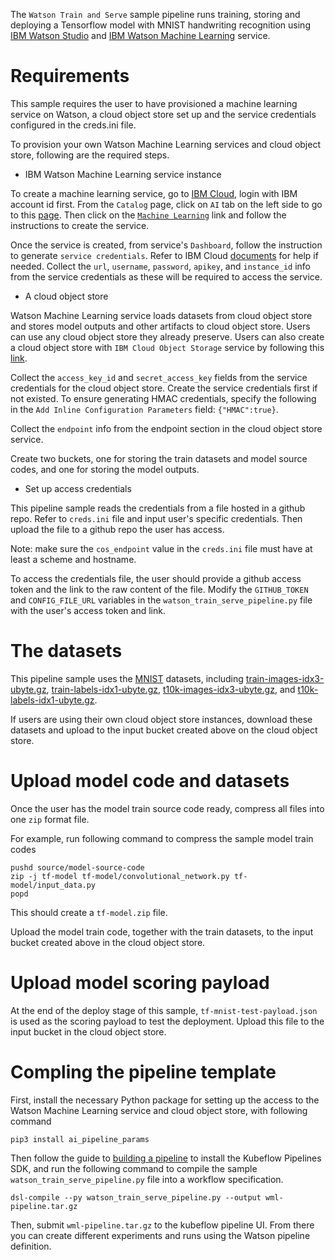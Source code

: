 The `Watson Train and Serve` sample pipeline runs training, storing and deploying a Tensorflow model with MNIST handwriting recognition using [IBM Watson Studio](https://www.ibm.com/cloud/watson-studio) and [IBM Watson Machine Learning](https://www.ibm.com/cloud/machine-learning) service.

# Requirements

This sample requires the user to have provisioned a machine learning service on Watson, a cloud object store set up and the service credentials configured in the creds.ini file.

To provision your own Watson Machine Learning services and cloud object store, following are the required steps.

* IBM Watson Machine Learning service instance

To create a machine learning service, go to [IBM Cloud](https://console.bluemix.net), login with IBM account id first. From the `Catalog` page, click on `AI` tab on the left side to go to this [page](https://console.bluemix.net/catalog/?category=ai). Then click on the [`Machine Learning`](https://console.bluemix.net/catalog/services/machine-learning) link and follow the instructions to create the service.

Once the service is created, from service's `Dashboard`, follow the instruction to generate `service credentials`. Refer to IBM Cloud [documents](https://console.bluemix.net/docs/) for help if needed. Collect the `url`, `username`, `password`, `apikey`, and `instance_id` info from the service credentials as these will be required to access the service.

* A cloud object store

Watson Machine Learning service loads datasets from cloud object store and stores model outputs and other artifacts to cloud object store. Users can use any cloud object store they already preserve. Users can also create a cloud object store with `IBM Cloud Object Storage` service by following this [link](https://console.bluemix.net/catalog/services/cloud-object-storage).

Collect the `access_key_id` and `secret_access_key` fields from the service credentials for the cloud object store. Create the service credentials first if not existed. To ensure generating HMAC credentials, specify the following in the `Add Inline Configuration Parameters` field: `{"HMAC":true}`.  

Collect the `endpoint` info from the endpoint section in the cloud object store service.

Create two buckets, one for storing the train datasets and model source codes, and one for storing the model outputs.

* Set up access credentials

This pipeline sample reads the credentials from a file hosted in a github repo. Refer to `creds.ini` file and input user's specific credentials. Then upload the file to a github repo the user has access.

Note: make sure the `cos_endpoint` value in the `creds.ini` file must have at least a scheme and hostname.

To access the credentials file, the user should provide a github access token and the link to the raw content of the file. Modify the `GITHUB_TOKEN` and `CONFIG_FILE_URL` variables in the `watson_train_serve_pipeline.py` file with the user's access token and link.

# The datasets

This pipeline sample uses the [MNIST](http://yann.lecun.com/exdb/mnist) datasets, including [train-images-idx3-ubyte.gz](http://yann.lecun.com/exdb/mnist/train-images-idx3-ubyte.gz), [train-labels-idx1-ubyte.gz](http://yann.lecun.com/exdb/mnist/train-labels-idx1-ubyte.gz), [t10k-images-idx3-ubyte.gz](http://yann.lecun.com/exdb/mnist/t10k-images-idx3-ubyte.gz), and [t10k-labels-idx1-ubyte.gz](http://yann.lecun.com/exdb/mnist/t10k-labels-idx1-ubyte.gz).

If users are using their own cloud object store instances, download these datasets and upload to the input bucket created above on the cloud object store.

# Upload model code and datasets

Once the user has the model train source code ready, compress all files into one `zip` format file.

For example, run following command to compress the sample model train codes

```command line
pushd source/model-source-code
zip -j tf-model tf-model/convolutional_network.py tf-model/input_data.py
popd
```

This should create a `tf-model.zip` file.

Upload the model train code, together with the train datasets, to the input bucket created above in the cloud object store.

# Upload model scoring payload

At the end of the deploy stage of this sample, `tf-mnist-test-payload.json` is used as the scoring payload to test the deployment. Upload this file to the input bucket in the cloud object store.

# Compling the pipeline template

First, install the necessary Python package for setting up the access to the Watson Machine Learning service and cloud object store, with following command

```command line
pip3 install ai_pipeline_params
```

Then follow the guide to [building a pipeline](https://www.kubeflow.org/docs/pipelines/build-pipeline/) to install the Kubeflow Pipelines SDK, and run the following command to compile the sample `watson_train_serve_pipeline.py` file into a workflow specification.

```
dsl-compile --py watson_train_serve_pipeline.py --output wml-pipeline.tar.gz
```

Then, submit `wml-pipeline.tar.gz` to the kubeflow pipeline UI. From there you can create different experiments and runs using the Watson pipeline definition.
